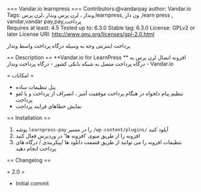 === Vandar.io learnpress ===
Contributors:@vandarpay
author: Vandar.io
Tags:  وندار ، لرن پرس وندار ،لرن پرس,learnpress, ون دار ,learn press , vandar,vandar pay,pay,پرداخت<br>
Requires at least: 4.5
Tested up to: 6.3.0
Stable tag: 6.3.0
License: GPLv2 or later
License URI: http://www.gnu.org/licenses/gpl-2.0.html

پرداخت اینترنتی وجه به وسیله درگاه پرداخت واسط وندار

== Description ==
**Vandar.io for LearnPress ** افزونه اتصال لرن پرس به درگاه پرداخت متصل به شبکه بانکی کشور - درگاه پرداخت وندار - Vandar.io

= امکانات =
 * پنل تنظیمات ساده
 * تنظیم پیام دلخواه در هنگام پرداخت موفقیت آمیز ، انصراف از پرداخت و یا لغو پرداخت
 * نمایش خطاهای فرایند پرداخت


== Installation ==
1. پوشه `learnpress-pay` را در مسیر `/wp-content/plugins/` آپلود کنید
2. افزونه را از طریق منوی 'افزونه ها' در وردپرس فعال کنید
 3. تنظیمات افزونه را می توانید از طریق قسمت دانلود ها /پیکربندی / درگاه های پرداخت  انجام دهید

 == Changelog ==

= 2.0 =
* Initial commit
